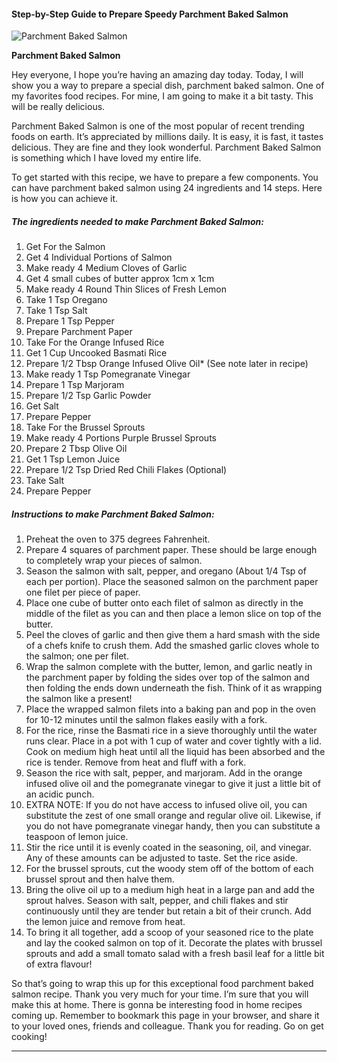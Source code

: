             

#### Step-by-Step Guide to Prepare Speedy Parchment Baked Salmon

![Parchment Baked Salmon](https://img-global.cpcdn.com/recipes/da5779661718e971/751x532cq70/parchment-baked-salmon-recipe-main-photo.jpg)

**Parchment Baked Salmon**

Hey everyone, I hope you’re having an amazing day today. Today, I will show you a way to prepare a special dish, parchment baked salmon. One of my favorites food recipes. For mine, I am going to make it a bit tasty. This will be really delicious.

Parchment Baked Salmon is one of the most popular of recent trending foods on earth. It’s appreciated by millions daily. It is easy, it is fast, it tastes delicious. They are fine and they look wonderful. Parchment Baked Salmon is something which I have loved my entire life.

To get started with this recipe, we have to prepare a few components. You can have parchment baked salmon using 24 ingredients and 14 steps. Here is how you can achieve it.

##### The ingredients needed to make Parchment Baked Salmon:

1.  Get For the Salmon
2.  Get 4 Individual Portions of Salmon
3.  Make ready 4 Medium Cloves of Garlic
4.  Get 4 small cubes of butter approx 1cm x 1cm
5.  Make ready 4 Round Thin Slices of Fresh Lemon
6.  Take 1 Tsp Oregano
7.  Take 1 Tsp Salt
8.  Prepare 1 Tsp Pepper
9.  Prepare Parchment Paper
10.  Take For the Orange Infused Rice
11.  Get 1 Cup Uncooked Basmati Rice
12.  Prepare 1/2 Tbsp Orange Infused Olive Oil\* (See note later in recipe)
13.  Make ready 1 Tsp Pomegranate Vinegar
14.  Prepare 1 Tsp Marjoram
15.  Prepare 1/2 Tsp Garlic Powder
16.  Get Salt
17.  Prepare Pepper
18.  Take For the Brussel Sprouts
19.  Make ready 4 Portions Purple Brussel Sprouts
20.  Prepare 2 Tbsp Olive Oil
21.  Get 1 Tsp Lemon Juice
22.  Prepare 1/2 Tsp Dried Red Chili Flakes (Optional)
23.  Take Salt
24.  Prepare Pepper

##### Instructions to make Parchment Baked Salmon:

1.  Preheat the oven to 375 degrees Fahrenheit.
2.  Prepare 4 squares of parchment paper. These should be large enough to completely wrap your pieces of salmon.
3.  Season the salmon with salt, pepper, and oregano (About 1/4 Tsp of each per portion). Place the seasoned salmon on the parchment paper one filet per piece of paper.
4.  Place one cube of butter onto each filet of salmon as directly in the middle of the filet as you can and then place a lemon slice on top of the butter.
5.  Peel the cloves of garlic and then give them a hard smash with the side of a chefs knife to crush them. Add the smashed garlic cloves whole to the salmon; one per filet.
6.  Wrap the salmon complete with the butter, lemon, and garlic neatly in the parchment paper by folding the sides over top of the salmon and then folding the ends down underneath the fish. Think of it as wrapping the salmon like a present!
7.  Place the wrapped salmon filets into a baking pan and pop in the oven for 10-12 minutes until the salmon flakes easily with a fork.
8.  For the rice, rinse the Basmati rice in a sieve thoroughly until the water runs clear. Place in a pot with 1 cup of water and cover tightly with a lid. Cook on medium high heat until all the liquid has been absorbed and the rice is tender. Remove from heat and fluff with a fork.
9.  Season the rice with salt, pepper, and marjoram. Add in the orange infused olive oil and the pomegranate vinegar to give it just a little bit of an acidic punch.
10.  EXTRA NOTE: If you do not have access to infused olive oil, you can substitute the zest of one small orange and regular olive oil. Likewise, if you do not have pomegranate vinegar handy, then you can substitute a teaspoon of lemon juice.
11.  Stir the rice until it is evenly coated in the seasoning, oil, and vinegar. Any of these amounts can be adjusted to taste. Set the rice aside.
12.  For the brussel sprouts, cut the woody stem off of the bottom of each brussel sprout and then halve them.
13.  Bring the olive oil up to a medium high heat in a large pan and add the sprout halves. Season with salt, pepper, and chili flakes and stir continuously until they are tender but retain a bit of their crunch. Add the lemon juice and remove from heat.
14.  To bring it all together, add a scoop of your seasoned rice to the plate and lay the cooked salmon on top of it. Decorate the plates with brussel sprouts and add a small tomato salad with a fresh basil leaf for a little bit of extra flavour!

So that’s going to wrap this up for this exceptional food parchment baked salmon recipe. Thank you very much for your time. I’m sure that you will make this at home. There is gonna be interesting food in home recipes coming up. Remember to bookmark this page in your browser, and share it to your loved ones, friends and colleague. Thank you for reading. Go on get cooking!

* * *